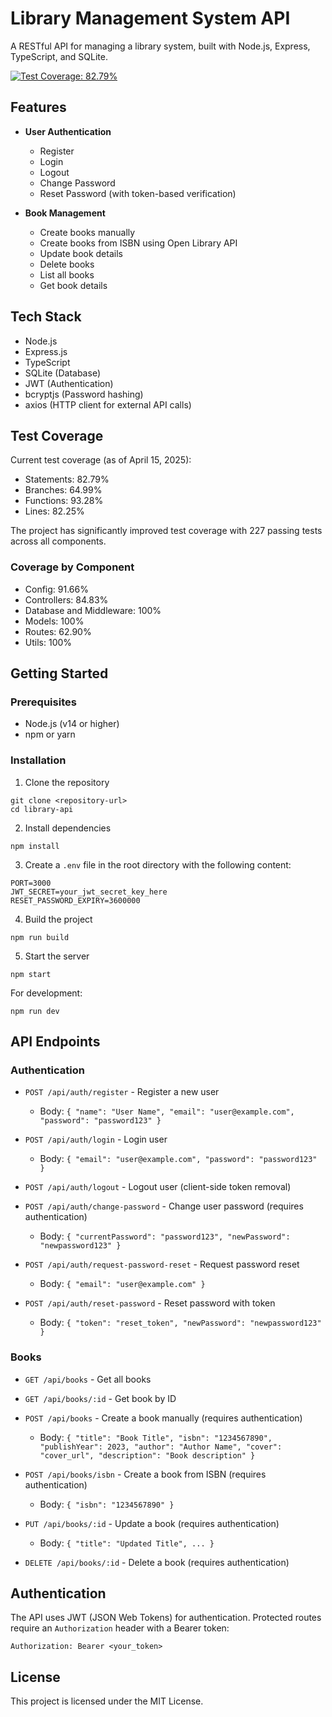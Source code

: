 # Library Management System API

A RESTful API for managing a library system, built with Node.js, Express, TypeScript, and SQLite.

[![Test Coverage: 82.79%](https://img.shields.io/badge/Coverage-82.79%25-brightgreen.svg)](coverage/lcov-report/index.html)

## Features

- **User Authentication**

  - Register
  - Login
  - Logout
  - Change Password
  - Reset Password (with token-based verification)

- **Book Management**
  - Create books manually
  - Create books from ISBN using Open Library API
  - Update book details
  - Delete books
  - List all books
  - Get book details

## Tech Stack

- Node.js
- Express.js
- TypeScript
- SQLite (Database)
- JWT (Authentication)
- bcryptjs (Password hashing)
- axios (HTTP client for external API calls)

## Test Coverage

Current test coverage (as of April 15, 2025):

- Statements: 82.79%
- Branches: 64.99%
- Functions: 93.28%
- Lines: 82.25%

The project has significantly improved test coverage with 227 passing tests across all components.

### Coverage by Component

- Config: 91.66%
- Controllers: 84.83%
- Database and Middleware: 100%
- Models: 100%
- Routes: 62.90%
- Utils: 100%

## Getting Started

### Prerequisites

- Node.js (v14 or higher)
- npm or yarn

### Installation

1. Clone the repository

```
git clone <repository-url>
cd library-api
```

2. Install dependencies

```
npm install
```

3. Create a `.env` file in the root directory with the following content:

```
PORT=3000
JWT_SECRET=your_jwt_secret_key_here
RESET_PASSWORD_EXPIRY=3600000
```

4. Build the project

```
npm run build
```

5. Start the server

```
npm start
```

For development:

```
npm run dev
```

## API Endpoints

### Authentication

- `POST /api/auth/register` - Register a new user

  - Body: `{ "name": "User Name", "email": "user@example.com", "password": "password123" }`

- `POST /api/auth/login` - Login user

  - Body: `{ "email": "user@example.com", "password": "password123" }`

- `POST /api/auth/logout` - Logout user (client-side token removal)

- `POST /api/auth/change-password` - Change user password (requires authentication)

  - Body: `{ "currentPassword": "password123", "newPassword": "newpassword123" }`

- `POST /api/auth/request-password-reset` - Request password reset

  - Body: `{ "email": "user@example.com" }`

- `POST /api/auth/reset-password` - Reset password with token
  - Body: `{ "token": "reset_token", "newPassword": "newpassword123" }`

### Books

- `GET /api/books` - Get all books

- `GET /api/books/:id` - Get book by ID

- `POST /api/books` - Create a book manually (requires authentication)

  - Body: `{ "title": "Book Title", "isbn": "1234567890", "publishYear": 2023, "author": "Author Name", "cover": "cover_url", "description": "Book description" }`

- `POST /api/books/isbn` - Create a book from ISBN (requires authentication)

  - Body: `{ "isbn": "1234567890" }`

- `PUT /api/books/:id` - Update a book (requires authentication)

  - Body: `{ "title": "Updated Title", ... }`

- `DELETE /api/books/:id` - Delete a book (requires authentication)

## Authentication

The API uses JWT (JSON Web Tokens) for authentication. Protected routes require an `Authorization` header with a Bearer token:

```
Authorization: Bearer <your_token>
```

## License

This project is licensed under the MIT License.
